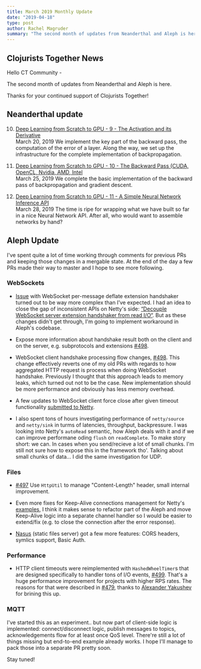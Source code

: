 ```yaml
---
title: March 2019 Monthly Update
date: "2019-04-18"
type: post
author: Rachel Magruder
summary: "The second month of updates from Neanderthal and Aleph is here. Thanks for your continued support of Clojurists Together!"
---
```


## Clojurists Together News

Hello CT Community -

The second month of updates from Neanderthal and Aleph is here.

Thanks for your continued support of Clojurists Together!

## Neanderthal update

10. [Deep Learning from Scratch to GPU - 9 - The Activation and its Derivative](https://dragan.rocks/articles/19/Deep-Learning-in-Clojure-From-Scratch-to-GPU-10-The-Backward-Pass-CDU-GPU-CUDA-OpenCL-Nvidia-AMD-Intel)
<br /> March 20, 2019
We implement the key part of the backward pass, the computation of the error of a layer. Along the way, we set up the infrastructure for the complete implementation of backpropagation.

11. [Deep Learning from Scratch to GPU - 10 - The Backward Pass (CUDA, OpenCL, Nvidia, AMD, Intel](https://dragan.rocks/articles/19/Deep-Learning-in-Clojure-From-Scratch-to-GPU-11-A-Simple-Neural-Network-API)
<br /> March 25, 2019
We complete the basic implementation of the backward pass of backpropagation and gradient descent.

12. [Deep Learning from Scratch to GPU - 11 - A Simple Neural Network Inference API](https://dragan.rocks/articles/19/Deep-Learning-in-Clojure-From-Scratch-to-GPU-12-A-Simple-Neural-Network-Training-API)
<br /> March 28, 2019
The time is ripe for wrapping what we have built so far in a nice Neural Network API. After all, who would want to assemble networks by hand?


## Aleph Update

I've spent quite a lot of time working through comments for previous PRs and keeping those changes in a mergable state. At the end of the day a few PRs made their way to master and I hope to see more following.

### WebSockets

* [Issue](https://github.com/ztellman/aleph/issues/494) with WebSocket per-message deflate extension handshaker turned out to be way more complex than I’ve expected. I had an idea to close the gap of inconsistent APIs on Netty's side: [“Decouple WebSocket server extension handshaker from read I/O“](https://github.com/netty/netty/pull/8973). But as these changes didn't get through, I'm going to implement workaround in Aleph's codebase.

* Expose more information about handshake result both on the client and on  the server, e.g. subprotocols and extensions [#498](https://github.com/ztellman/aleph/pull/498).

* WebSocket client handshake processing flow changes, [#498](https://github.com/ztellman/aleph/pull/498). This change effectively reverts one of my old PRs with regards to how aggregated HTTP request is process when doing WebSocket handshake. Previously I thought that this approach leads to memory leaks, which turned out not to be the case. New implementation should be more performance and obviously has less memory overhead.

* A few updates to WebSocket client force close after given timeout functionality [submitted to Netty](https://github.com/netty/netty/pull/8896).

* I also spent tons of hours investigating performance of `netty/source` and `netty/sink` in turms of latencies, throughput, backpressure. I was looking into Netty's `autoRead` semantic, how Aleph deals with it and if we can improve performane oding `flush` on `readComplete`. To make story short: we can. In cases when you send/recieve a lot of small chunks. I'm still not sure how to expose this in the framework tho'. Talking about small chunks of data... I did the same investigation for UDP.

### Files

* [#497](https://github.com/ztellman/aleph/pull/497) Use `HttpUtil` to manage "Content-Length" header, small internal improvement.

* Even more fixes for Keep-Alive connections management for Netty's [examples](https://github.com/netty/netty/pull/8966), I think it makes sense to refactor part of the Aleph and move Keep-Alive logic into a separate channel handler so I would be easier to extend/fix (e.g. to close the connection after the error response).

* [Nasus](https://github.com/kachayev/nasus) (static files server) got a few more features: CORS headers, symlics support, Basic Auth.

### Performance

* HTTP client timeouts were reimplemented with `HashedWheelTimer`s that are designed specifically to handler tons of I/O events, [#499](https://github.com/ztellman/aleph/pull/499). That's a huge performance improvement for projects with higher RPS rates. The reasons for that were described in [#479](https://github.com/ztellman/aleph/issues/479), thanks to [Alexander Yakushev](https://github.com/alexander-yakushev) for brining this up.

### MQTT

I've started this as an experiment.. but now part of client-side logic is implemented: connect/disconnect logic, publish messages to topics, acknowledgements flow for at least once QoS level. There're still a lot of things missing but end-to-end example already works. I hope I'll manage to pack those into a separate PR pretty soon.

Stay tuned!

